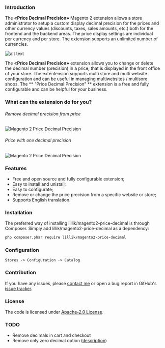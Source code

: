 
### Introduction
The **«Price Decimal Precision»** Magento 2 extension allows a store administrator to setup a custom display decimal precision for the prices and other currency values (discounts, taxes, sales amounts, etc.) both for the frontend and the backend areas.
The price display settings are individual per currency and per store.
The extension supports an unlimited number of currencies.

![alt text](http://res.cloudinary.com/dho2b9ukb/image/upload/v1506373635/general_config_mt9vi8.png "Magento 2 Price Decimal Precision")

The **«Price Decimal Precision»** extension allows you to change or delete the decimal number (precision) in a price, that is displayed in the front office of your store. The extentension supports multi store and multi website configuration and can be useful in managing multiwebsites / multisore shops. The ** "Price Decimal Precision" ** extension is a free and fully configurable and  can be helpful for your business.

### What can the extension do for you?
###### Remove decimal precision from price
![](http://res.cloudinary.com/dho2b9ukb/image/upload/v1506373660/scren1-1_xcpn8p.png "Magento 2 Price Decimal Precision")
###### Price with one decimal precision
![](http://res.cloudinary.com/dho2b9ukb/image/upload/v1506373661/scren2-1_ahawtd.png "Magento 2 Price Decimal Precision")

### Features
- Free and open source and fully configurable extension;
- Easy to install and unistall;
- Easy to configurate;
- Remove or change the price precision from a specific website or store;
- Supports English translation.

### Installation
The preferred way of installing lillik/magento2-price-decimal is through Composer. Simply add lillik/magento2-price-decimal as a dependency:

```bash
php composer.phar require lillik/magento2-price-decimal
```

### Configuration

```
Stores -> Configuration -> Catalog
```

### Contribution
If you have any issues, please [contact me](https://twitter.com/clipro) or open a bug report in GitHub's [issue tracker](https://github.com/lillik/magento2-price-decimal/issues).

### License
The code is licensed under [Apache-2.0 License](https://www.apache.org/licenses/LICENSE-2.0).

### TODO 
 - Remove decimals in cart and checkout
 - Remove only zero decimal option ([description](https://github.com/lillik/magento2-price-decimal/issues/35))
